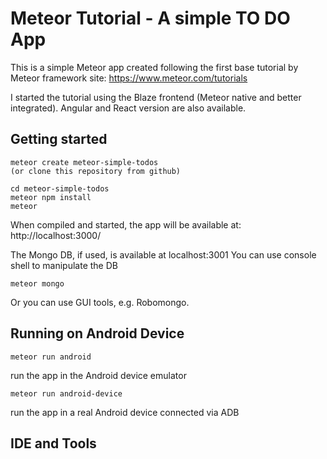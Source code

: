 Meteor Tutorial - A simple TO DO App
====================================

This is a simple Meteor app created following the first base tutorial by
Meteor framework site:  https://www.meteor.com/tutorials

I started the tutorial using the Blaze frontend (Meteor native and
better integrated). Angular and React version are also available.



Getting started
---------------
```
meteor create meteor-simple-todos
(or clone this repository from github)

cd meteor-simple-todos
meteor npm install
meteor
```

When compiled and started, the app will be available at: http://localhost:3000/

The Mongo DB, if used, is available at localhost:3001 
You can use console shell to manipulate the DB 
```
meteor mongo
```

Or you can use GUI tools, e.g. Robomongo.



Running on Android Device
-------------------------
```
meteor run android
```
run the app in the Android device emulator


```
meteor run android-device
```
run the app in a real Android device connected via ADB




IDE and Tools
-------------




